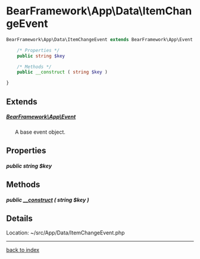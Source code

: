 # BearFramework\App\Data\ItemChangeEvent

```php
BearFramework\App\Data\ItemChangeEvent extends BearFramework\App\Event {

	/* Properties */
	public string $key

	/* Methods */
	public __construct ( string $key )

}
```

## Extends

##### [BearFramework\App\Event](bearframework.app.event.class.md)

&nbsp;&nbsp;&nbsp;&nbsp;&nbsp;&nbsp;A base event object.

## Properties

##### public string $key

## Methods

##### public [__construct](bearframework.app.data.itemchangeevent.__construct.method.md) ( string $key )

## Details

Location: ~/src/App/Data/ItemChangeEvent.php

---

[back to index](index.md)

